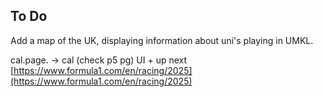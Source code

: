 ## To Do

Add a map of the UK, displaying information about uni's playing in UMKL.

cal.page.
-> cal (check p5 pg) UI + up next
[https://www.formula1.com/en/racing/2025](https://www.formula1.com/en/racing/2025)